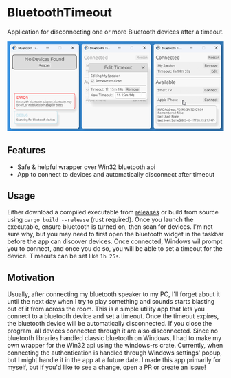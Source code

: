 # BluetoothTimeout
Application for disconnecting one or more Bluetooth devices after a timeout.

![App demo](./assets/showcase.jpg)

## Features
- Safe & helpful wrapper over Win32 bluetooth api
- App to connect to devices and automatically disconnect after timeout

## Usage
Either download a compiled executable from [releases](../../releases/) or build from source using `cargo build --release` (rust required).
Once you launch the executable, ensure bluetooth is turned on, then scan for devices.
I'm not sure why, but you may need to first open the bluetooth widget in the taskbar before the app can discover devices.
Once connected, Windows wil prompt you to connect, and once you do so, you will be able to set a timeout for the device. Timeouts can be set like `1h 25s`.

## Motivation
Usually, after connecting my bluetooth speaker to my PC, I'll forget about it until the next day when I try to play something and sounds starts blasting out of it from across the room.
This is a simple utility app that lets you connect to a bluetooth device and set a timeout. Once the timeout expires, the bluetooth device will be automatically disconnected.
If you close the program, all devices connected through it are also disconnected.
Since no bluetooth libraries handled classic bluetooth on Windows, I had to make my own wrapper for the Win32 api using the windows-rs crate.
Currently, when connecting the authentication is handled through Windows settings' popup, but I might handle it in the app at a future date.
I made this app primarily for myself, but if you'd like to see a change, open a PR or create an issue!
